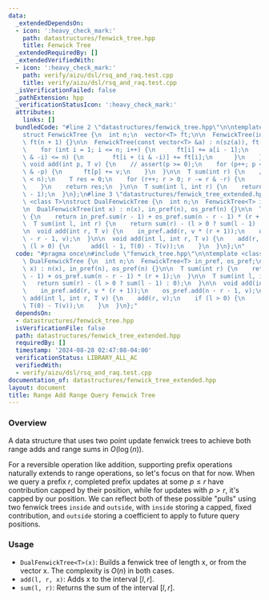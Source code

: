 ```yaml
---
data:
  _extendedDependsOn:
  - icon: ':heavy_check_mark:'
    path: datastructures/fenwick_tree.hpp
    title: Fenwick Tree
  _extendedRequiredBy: []
  _extendedVerifiedWith:
  - icon: ':heavy_check_mark:'
    path: verify/aizu/dsl/rsq_and_raq.test.cpp
    title: verify/aizu/dsl/rsq_and_raq.test.cpp
  _isVerificationFailed: false
  _pathExtension: hpp
  _verificationStatusIcon: ':heavy_check_mark:'
  attributes:
    links: []
  bundledCode: "#line 2 \"datastructures/fenwick_tree.hpp\"\n\ntemplate <class T>\n\
    struct FenwickTree {\n  int n;\n  vector<T> ft;\n\n  FenwickTree(int x) : n(x),\
    \ ft(n + 1) {}\n\n  FenwickTree(const vector<T> &a) : n(sz(a)), ft(n + 1) {\n\
    \    for (int i = 1; i <= n; i++) {\n      ft[i] += a[i - 1];\n      if (i + (i\
    \ & -i) <= n) {\n        ft[i + (i & -i)] += ft[i];\n      }\n    }\n  }\n\n \
    \ void add(int p, T v) {\n    // assert(p >= 0);\n    for (p++; p <= n; p += p\
    \ & -p) {\n      ft[p] += v;\n    }\n  }\n\n  T sum(int r) {\n    // assert(r\
    \ < n);\n    T res = 0;\n    for (r++; r > 0; r -= r & -r) {\n      res += ft[r];\n\
    \    }\n    return res;\n  }\n\n  T sum(int l, int r) {\n    return sum(r) - sum(l\
    \ - 1);\n  }\n};\n#line 3 \"datastructures/fenwick_tree_extended.hpp\"\n\ntemplate\
    \ <class T>\nstruct DualFenwickTree {\n  int n;\n  FenwickTree<T> in_pref, os_pref;\n\
    \n  DualFenwickTree(int x) : n(x), in_pref(n), os_pref(n) {}\n\n  T sum(int r)\
    \ {\n    return in_pref.sum(r - 1) + os_pref.sum(n - r - 1) * (r + 1);\n  }\n\n\
    \  T sum(int l, int r) {\n    return sum(r) - (l > 0 ? sum(l - 1) : 0);\n  }\n\
    \n  void add(int r, T v) {\n    in_pref.add(r, v * (r + 1));\n    os_pref.add(n\
    \ - r - 1, v);\n  }\n\n  void add(int l, int r, T v) {\n    add(r, v);\n    if\
    \ (l > 0) {\n      add(l - 1, T(0) - T(v));\n    }\n  }\n};\n"
  code: "#pragma once\n#include \"fenwick_tree.hpp\"\n\ntemplate <class T>\nstruct\
    \ DualFenwickTree {\n  int n;\n  FenwickTree<T> in_pref, os_pref;\n\n  DualFenwickTree(int\
    \ x) : n(x), in_pref(n), os_pref(n) {}\n\n  T sum(int r) {\n    return in_pref.sum(r\
    \ - 1) + os_pref.sum(n - r - 1) * (r + 1);\n  }\n\n  T sum(int l, int r) {\n \
    \   return sum(r) - (l > 0 ? sum(l - 1) : 0);\n  }\n\n  void add(int r, T v) {\n\
    \    in_pref.add(r, v * (r + 1));\n    os_pref.add(n - r - 1, v);\n  }\n\n  void\
    \ add(int l, int r, T v) {\n    add(r, v);\n    if (l > 0) {\n      add(l - 1,\
    \ T(0) - T(v));\n    }\n  }\n};"
  dependsOn:
  - datastructures/fenwick_tree.hpp
  isVerificationFile: false
  path: datastructures/fenwick_tree_extended.hpp
  requiredBy: []
  timestamp: '2024-08-28 02:47:08-04:00'
  verificationStatus: LIBRARY_ALL_AC
  verifiedWith:
  - verify/aizu/dsl/rsq_and_raq.test.cpp
documentation_of: datastructures/fenwick_tree_extended.hpp
layout: document
title: Range Add Range Query Fenwick Tree
---
```


### Overview

A data structure that uses two point update fenwick trees to achieve both range adds and range sums in $O(\log(n))$.

For a reversible operation like addition, supporting prefix operations naturally extends to range operations, so let's focus on that for now. When we query a prefix $r$, completed prefix updates at some $p \leq r$ have contribution capped by their position, while for updates with $p \gt r$, it's capped by our position. We can reflect both of these possible "pulls" using two fenwick trees `inside` and `outside`, with `inside` storing a capped, fixed contribution, and `outside` storing a coefficient to apply to future query positions.

### Usage

* `DualFenwickTree<T>(x)`: Builds a fenwick tree of length x, or from the vector x. The complexity is $O(n)$ in both cases.
* `add(l, r, x)`: Adds x to the interval $[l, r]$.
* `sum(l, r)`: Returns the sum of the interval $[l, r]$.